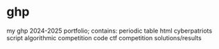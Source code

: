 # ghp
my ghp 2024-2025 portfolio; contains:
periodic table html
cyberpatriots script
algorithmic competition code
ctf competition solutions/results
